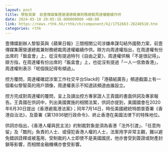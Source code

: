 ```yaml
---
layout: post
title: 黎智英案　前壹傳媒集團營運總裁兼財務總裁周達權繼續作供
date: 2024-05-10 20:05:10.000000000 +08:00
link: https://news.rthk.hk/rthk/ch/component/k2/1752663-20240510.htm
categories: rthk
---
```


壹傳媒創辦人黎智英與《蘋果日報》三間相關公司涉嫌串謀勾結外國勢力案，前壹傳媒集團營運總裁兼財務總裁周達權繼續作供。辯方向周達權指出，在周達權有份出席的「飯盒會」上，從沒有提過特刊《自由之夏》，周達權供稱「不是很記得」。辯方指，在周達權有份出席的「飯盒會」上，也從沒有提過「一人一信救香港」，周達權則表示「呢個我記得有傾過」。

控方覆問，周達權確認涉案工作社交平台Slack的「港蘋紙廣告」頻道截圖上有一個看似黎智英的用戶頭像，周達權表示不知道該頻道由誰設立。

控方完成對周達權的覆問，呈上及讀出控方專家證人王貴國的書面供詞及專家報告。王貴國在供詞中，列出美國實施的相關法案，供詞亦提到，美國國會在2020年6月30日提出《香港避風港法案》；同年7月14日，時任美國總統特朗普簽署《香港自治法》，及簽署《第13936號行政命令》、終止香港在美國法律下的特殊地位。

供詞亦指出，《香港人權與民主法》的制裁對象是須為香港「法外引渡」、「任意拘留」及「酷刑」負責的人士、或侵犯香港人權的人士，法案用字非常主觀，難以避免錯誤詮釋或被濫用，受制裁的人士即使不是美國國民，他亦會受到簽證或財產封鎖等影響，而相關金融機構亦會受影響。
